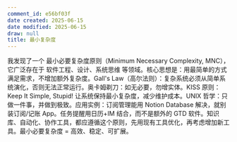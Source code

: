 ```yaml
---
comment_id: e56bf03f
date created: 2025-06-15
date modified: 2025-06-15
draw: null
title: 最小复杂度
---
```

我发现了一个 最小必要复杂度原则（Minimum Necessary Complexity, MNC），它广泛存在于 软件工程、设计、系统思维 等领域。核心思想是：用最简单的方式满足需求，不增加额外复杂度。Gall's Law（高尔法则）：复杂系统必须从简单系统演化，否则无法正常运行。奥卡姆剃刀：如无必要，勿增实体。KISS 原则：Keep It Simple, Stupid! 让系统保持最小复杂度，减少维护成本。UNIX 哲学：只做一件事，并做到极致。应用实例：订阅管理能用 Notion Database 解决，就别装订阅/记账 App。任务提醒用日历+IM 结合，而不是额外的 GTD 软件。知识库、自动化、协作工具，都应遵循这个原则，先用现有工具优化，再考虑增加新工具。最小必要复杂度 = 高效、稳定、可扩展。
